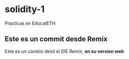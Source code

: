 # solidity-1
Practicas en EducatETH

## Este es un commit desde Remix

Este es un cambio desd el IDE *Remix*, **en su version web**

